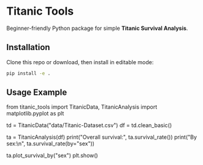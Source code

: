 # Titanic Tools

Beginner-friendly Python package for simple **Titanic Survival Analysis**.

## Installation
Clone this repo or download, then install in editable mode:

```bash
pip install -e .
```


## Usage Example

from titanic_tools import TitanicData, TitanicAnalysis
import matplotlib.pyplot as plt

td = TitanicData("data/Titanic-Dataset.csv")
df = td.clean_basic()

ta = TitanicAnalysis(df)
print("Overall survival:", ta.survival_rate())
print("By sex:\n", ta.survival_rate(by="sex"))

ta.plot_survival_by("sex")
plt.show()
